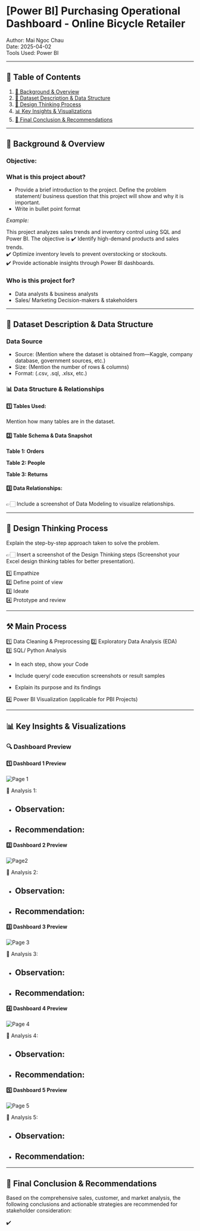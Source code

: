 # [Power BI] Purchasing Operational Dashboard - Online Bicycle Retailer

Author: Mai Ngoc Chau  
Date: 2025-04-02  
Tools Used: Power BI

---

## 📑 Table of Contents  
1. [📌 Background & Overview](#-background--overview)  
2. [📂 Dataset Description & Data Structure](#-dataset-description--data-structure)  
3. [🧠 Design Thinking Process](#-design-thinking-process)  
4. [📊 Key Insights & Visualizations](#-key-insights--visualizations)  
5. [🔎 Final Conclusion & Recommendations](#-final-conclusion--recommendations)

---

## 📌 Background & Overview  

### Objective:
### What is this project about? 
 
- Provide a brief introduction to the project. Define the problem statement/ business question that this project will show and why it is important.
- Write in bullet point format

 _Example:_

 This project analyzes sales trends and inventory control using SQL and Power BI. The objective is
✔️ Identify high-demand products and sales trends.  
✔️ Optimize inventory levels to prevent overstocking or stockouts.  
✔️ Provide actionable insights through Power BI dashboards.  

### Who is this project for?  

- Data analysts & business analysts
- Sales/ Marketing Decision-makers & stakeholders  

---

## 📂 Dataset Description & Data Structure  

### Data Source  
- Source: (Mention where the dataset is obtained from—Kaggle, company database, government sources, etc.)  
- Size: (Mention the number of rows & columns)  
- Format: (.csv, .sql, .xlsx, etc.)  

### 📊 Data Structure & Relationships  

#### 1️⃣ Tables Used:  
Mention how many tables are in the dataset.  

#### 2️⃣ Table Schema & Data Snapshot  

**Table 1: Orders** 


**Table 2: People** 


**Table 3: Returns**


#### 3️⃣ Data Relationships:  
👉🏻 Include a screenshot of Data Modeling to visualize relationships.  

---

## 🧠 Design Thinking Process  

Explain the step-by-step approach taken to solve the problem.  

👉🏻 Insert a screenshot of the Design Thinking steps (Screenshot your Excel design thinking tables for better presentation).  

1️⃣ Empathize  
2️⃣ Define point of view  
3️⃣ Ideate  
4️⃣ Prototype and review  

---

## ⚒️ Main Process

1️⃣ Data Cleaning & Preprocessing 
2️⃣ Exploratory Data Analysis (EDA)  
3️⃣ SQL/ Python Analysis 

- In each step, show your Code

- Include query/ code execution screenshots or result samples

- Explain its purpose and its findings


4️⃣ Power BI Visualization  (applicable for PBI Projects)

---

## 📊 Key Insights & Visualizations  

### 🔍 Dashboard Preview  

#### 1️⃣ Dashboard 1 Preview  

![Page 1](https://github.com/Channpate/PowerBI-Purchasing-Operational-Dashboard---Online-Bicycle-Retailer/blob/af2e987ec5ad723c5ac1a37115ab16788f7775b5/Dashboard%20Capture/pj3-page1-executive-summary.png)

📌 Analysis 1:  
- **Observation:**
  - 

- **Recommendation:**
  - 

#### 2️⃣ Dashboard 2 Preview  

![Page2](https://github.com/Channpate/PowerBI-Purchasing-Operational-Dashboard---Online-Bicycle-Retailer/blob/af2e987ec5ad723c5ac1a37115ab16788f7775b5/Dashboard%20Capture/pj3-page2-purchase-order-performance%20.png)

📌 Analysis 2:   
- **Observation:**
  - 
    
- **Recommendation:**
  - 

#### 3️⃣ Dashboard 3 Preview  

![Page 3](https://github.com/Channpate/PowerBI-Purchasing-Operational-Dashboard---Online-Bicycle-Retailer/blob/af2e987ec5ad723c5ac1a37115ab16788f7775b5/Dashboard%20Capture/pj3-page3-cost-performance.png)

📌 Analysis 3:  
- **Observation:**
  - 
  
- **Recommendation:**
  - 
#### 4️⃣ Dashboard 4 Preview  

![Page 4](https://github.com/Channpate/PowerBI-Purchasing-Operational-Dashboard---Online-Bicycle-Retailer/blob/af2e987ec5ad723c5ac1a37115ab16788f7775b5/Dashboard%20Capture/pj3-page4-vendor-performance.png)

📌 Analysis 4:  
- **Observation:**
  - 
  
- **Recommendation:**
  - 

#### 5️⃣ Dashboard 5 Preview  

![Page 5](https://github.com/Channpate/PowerBI-Purchasing-Operational-Dashboard---Online-Bicycle-Retailer/blob/af2e987ec5ad723c5ac1a37115ab16788f7775b5/Dashboard%20Capture/pj3-page5-product-dive-deep.png)

📌 Analysis 5:  
- **Observation:**
  - 
  
- **Recommendation:**
  - 

---

## 🔎 Final Conclusion & Recommendations  

Based on the comprehensive sales, customer, and market analysis, the following conclusions and actionable strategies are recommended for stakeholder consideration:

✔️ 

